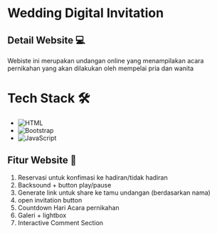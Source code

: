 # Wedding Digital Invitation

## Detail Website 💻

Webiste ini merupakan undangan online yang menampilakan acara pernikahan yang akan dilakukan oleh mempelai pria dan wanita

# Tech Stack 🛠️
- ![HTML](https://img.shields.io/badge/-HTML-050f2c?style=flat&logo=HTML5)&nbsp;
- ![Bootstrap](https://img.shields.io/badge/-Bootstrap-050f2c?style=flat&logo=bootstrap)&nbsp;
- ![JavaScript](https://img.shields.io/badge/-JavaScript-050f2c?style=flat&logo=javascript)&nbsp;


## Fitur Website 🌟

1. Reservasi untuk konfimasi ke hadiran/tidak hadiran
3. Backsound + button play/pause
4. Generate link untuk share ke tamu undangan (berdasarkan nama)
5. open invitation button
6. Countdown Hari Acara pernikahan
7. Galeri + lightbox
8. Interactive Comment Section


